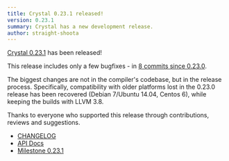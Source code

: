 ```yaml
---
title: Crystal 0.23.1 released!
version: 0.23.1
summary: Crystal has a new development release.
author: straight-shoota
---
```


[Crystal 0.23.1](https://github.com/crystal-lang/crystal/releases/tag/0.23.1) has been released!

This release includes only a few bugfixes - in [8 commits since 0.23.0](https://github.com/crystal-lang/crystal/compare/0.23.0...0.23.1).

The biggest changes are not in the compiler's codebase, but in the release process. Specifically, compatibility with older platforms lost in the 0.23.0 release has been recovered (Debian 7/Ubuntu 14.04, Centos 6), while keeping the builds with LLVM 3.8.

Thanks to everyone who supported this release through contributions, reviews and suggestions.

- [CHANGELOG](https://github.com/crystal-lang/crystal/releases/tag/0.23.1)
- [API Docs](https://crystal-lang.org/api/0.23.1)
- [Milestone 0.23.1](https://github.com/crystal-lang/crystal/issues?q=milestone%3A0.23.1)
